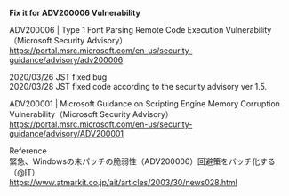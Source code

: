 <b>Fix it for ADV200006 Vulnerability</b>

ADV200006 | Type 1 Font Parsing Remote Code Execution Vulnerability（Microsoft Security Advisory）<br />
<a href="https://portal.msrc.microsoft.com/en-us/security-guidance/advisory/adv200006">https://portal.msrc.microsoft.com/en-us/security-guidance/advisory/adv200006</a>

2020/03/26 JST fixed bug<br />
2020/03/28 JST fixed code according to the security advisory ver 1.5.<br />

ADV200001 | Microsoft Guidance on Scripting Engine Memory Corruption Vulnerability（Microsoft Security Advisory）<br />
<a href="https://portal.msrc.microsoft.com/en-us/security-guidance/advisory/adv200001">https://portal.msrc.microsoft.com/en-us/security-guidance/advisory/ADV200001</a>

Reference<br />
緊急、Windowsの未パッチの脆弱性（ADV200006）回避策をバッチ化する（@IT）<br />
<a href="https://www.atmarkit.co.jp/ait/articles/2003/30/news028.html">https://www.atmarkit.co.jp/ait/articles/2003/30/news028.html</a>
